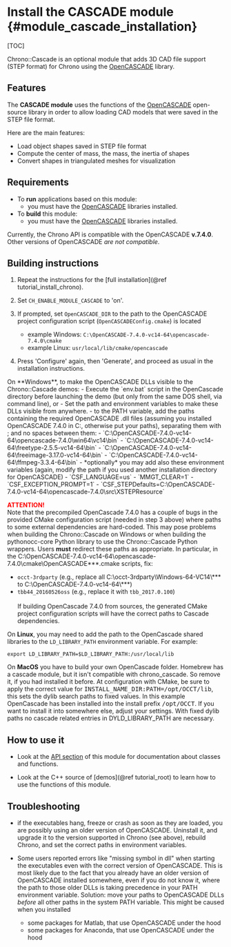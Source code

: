 Install the CASCADE module {#module_cascade_installation}
==========================

[TOC]

Chrono::Cascade is an optional module that adds 3D CAD file support (STEP format) for Chrono
using the [OpenCASCADE](http://www.opencascade.org) library. 

## Features

The **CASCADE module** uses the functions of the [OpenCASCADE](http://www.opencascade.org) 
open-source library in order to allow loading CAD models that were saved in the STEP file format. 

Here are the main features:

- Load object shapes saved in STEP file format
- Compute the center of mass, the mass, the inertia of shapes
- Convert shapes in triangulated meshes for visualization 

## Requirements

- To **run** applications based on this module:
	- you must have the [OpenCASCADE](http://www.opencascade.org) libraries installed.
- To **build** this module:
	- you must have the [OpenCASCADE](http://www.opencascade.org) libraries installed.

Currently, the Chrono API is compatible with the OpenCASCADE **v.7.4.0**. Other versions of OpenCASCADE *are not compatible*.


## Building instructions

1. Repeat the instructions for the [full installation](@ref tutorial_install_chrono).
  
2. Set `CH_ENABLE_MODULE_CASCADE` to 'on'.

3. If prompted, set `OpenCASCADE_DIR` to the path to the OpenCASCADE project configuration script (`OpenCASCADEConfig.cmake`) is located
   - example Windows: `C:\OpenCASCADE-7.4.0-vc14-64\opencascade-7.4.0\cmake`
   - example Linux: `usr/local/lib/cmake/opencascade`

4. Press 'Configure' again, then 'Generate', and proceed as usual in the installation instructions.

<div class="ce-warning">
On **Windows**, to make the OpenCASCADE DLLs visible to the Chrono::Cascade demos:
- Execute the `env.bat` script in the OpenCascade directory before launching the demo (but only from the same DOS shell, via command line), or
- Set the path and environment variables to make these DLLs visible from anywhere.
  - to the PATH variable, add the paths containing the required OpenCASCADE .dll files
    (assuming you installed OpenCASCADE 7.4.0 in C:, otherwise put your paths), 
    separating them with  ;   and no spaces between them:
	  - `C:\OpenCASCADE-7.4.0-vc14-64\opencascade-7.4.0\win64\vc14\bin`
	  - `C:\OpenCASCADE-7.4.0-vc14-64\freetype-2.5.5-vc14-64\bin`
	  - `C:\OpenCASCADE-7.4.0-vc14-64\freeimage-3.17.0-vc14-64\bin`
	  - `C:\OpenCASCADE-7.4.0-vc14-64\ffmpeg-3.3.4-64\bin`
  - *optionally* you may add also these environment variables (again, modify the path if you used another installation directory for OpenCASCADE)
	  - `CSF_LANGUAGE=us`
	  - `MMGT_CLEAR=1`
	  - `CSF_EXCEPTION_PROMPT=1`
	  - `CSF_STEPDefaults=C:\OpenCASCADE-7.4.0-vc14-64\opencascade-7.4.0\src\XSTEPResource`

<span style="color:red; font-weight:bold">ATTENTION!</span><br>
Note that the precompiled OpenCascade 7.4.0 has a couple of bugs in the provided CMake configuration script (needed in step 3 above) where paths to some external dependencies are hard-coded. This may pose problems when building the Chrono::Cascade on Windows or when building the pythonocc-core Python library to use the Chrono::Cascade Python wrappers. Users **must** redirect these paths as appropriate.
In particular, in the C:\\OpenCASCADE-7.4.0-vc14-64\\opencascade-7.4.0\\cmake\\OpenCASCADE***.cmake scripts, fix:
- `occt-3rdparty` (e.g., replace all C:\\occt-3rdparty\\Windows-64-VC14\\*** to C:\\OpenCASCADE-7.4.0-vc14-64\\***)
- `tbb44_20160526oss` (e.g., replace it with `tbb_2017.0.100`)
<br><br>
If building OpenCascade 7.4.0 from sources, the generated CMake project configuration scripts will have the correct paths to Cascade dependencies.

On **Linux**, you may need to add the path to the OpenCascade shared libraries to the `LD_LIBRARY_PATH` environment variable. For example:
````
export LD_LIBRARY_PATH=$LD_LIBRARY_PATH:/usr/local/lib
````

On **MacOS** you have to build your own OpenCascade folder. Homebrew has a cascade module, but it isn't compatible with chrono_cascade. So remove it, if you had installed it before. At configuration with CMake, be sure to apply the correct value for <tt>INSTALL_NAME_DIR:PATH=/opt/OCCT/lib</tt>, this sets the dylib search paths to fixed values. In this example OpenCascade has been installed into the install prefix <tt>/opt/OCCT</tt>. If you want to install it into somewhere else, adjust your settings. With fixed dylib paths no cascade related entries in DYLD_LIBRARY_PATH are necessary.
</div>

## How to use it

- Look at the [API section](group__cascade__module.html) of this module for documentation about classes and functions.

- Look at the C++ source of [demos](@ref tutorial_root) to learn how to use the functions of this module.


## Troubleshooting

- if the executables hang, freeze or crash as soon as they are loaded, you are possibly using an older version of OpenCASCADE. Uninstall it, and upgrade it to the version supported in Chrono (see above), rebuild Chrono, and set the correct paths in environment variables.

- Some users reported errors like "missing symbol in dll" when starting the executables even with the correct version of OpenCASCADE. 
This is most likely due to the fact that you already have an older version of OpenCASCADE installed somewhere, even if you do not know it, where the path to those older DLLs is taking precedence in your PATH environment variable. Solution: move your paths to OpenCASCADE DLLs *before* all other paths in the system PATH variable. This might be caused when you installed
	- some packages for Matlab, that use OpenCASCADE under the hood
	- some packages for Anaconda, that use OpenCASCADE under the hood

